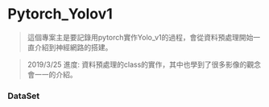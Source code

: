 # Pytorch_Yolov1
> 這個專案主是要記錄用pytorch實作Yolo_v1的過程，會從資料預處理開始一直介紹到神經網路的搭建。

> 2019/3/25 進度: 資料預處理的class的實作，其中也學到了很多影像的觀念會一一的介紹。
### DataSet 
